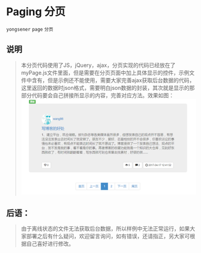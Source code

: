 # Paging 分页

`yongsener` `page`  `分页`

## 说明

> 本分页代码使用了JS，jQuery，ajax，分页实现的代码已经放在了myPage.js文件里面，但是需要在分页页面中加上具体显示的控件，示例文件中含有，但是示例还不能使用，需要大家完善ajax获取后台数据的代码，这里返回的数据时json格式，需要明白json数据的封装，其次就是显示的那部分代码要会自己拼接所显示的内容，完善对应方法。效果如图：
![](https://raw.githubusercontent.com/wang-ys121/paging/master/page1.png)



## 后语：

> 由于离线状态的文件无法获取后台数据，所以样例中无法正常运行，如果大家部署之后有什么疑问，欢迎留言询问，如有错误，还请指正，另大家可根据自己喜好进行修改。
